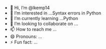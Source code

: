 - 👋 Hi, I’m @lkemp14
- 👀 I’m interested in ...Syntax errors in Python
- 🌱 I’m currently learning ...Python
- 💞️ I’m looking to collaborate on ...
- 📫 How to reach me ...
- 😄 Pronouns: ...
- ⚡ Fun fact: ...

<!---
lkemp14/lkemp14 is a ✨ special ✨ repository because its `README.md` (this file) appears on your GitHub profile.
You can click the Preview link to take a look at your changes.
--->
